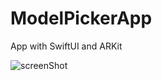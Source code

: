 # ModelPickerApp
App with SwiftUI and ARKit

![screenShot](https://i.ibb.co/LvYK3qV/ezgif-com-gif-maker-10.gif)
